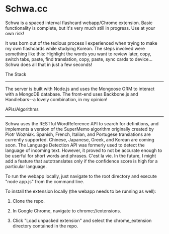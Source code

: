 Schwa.cc
==========
Schwa is a spaced interval flashcard webapp/Chrome extension. Basic functionality is complete, but it's very much still in progress. Use at your own risk!

It was born out of the tedious process I experienced when trying to make my own flashcards while studying Korean. The steps involved were something like this: Highlight the words you want to review later, copy, switch tabs, paste, find translation, copy, paste, sync cards to device...
Schwa does all that in just a few seconds! 

The Stack
_________________

The server is built with Node.js and uses the Mongoose ORM to interact with a MongoDB database. The front-end uses Backbone.js and Handlebars--a lovely combination, in my opinion!

APIs/Algorithms
________________

Schwa uses the RESTful WordReference API to search for definitions, and implements a version of the SuperMemo algorithm originally created by Piotr Wozniak. Spanish, French, Italian, and Portugese translations are currently supported. Chinese, Japanese, Greek, and Korean are coming soon.
The Language Detection API was formerly used to detect the language of incoming text. However, it proved to not be accurate enough to be userful for short words and phrases. C'est la vie. In the future, I might add a feature that autotranslates only if the confidence score is high for a particular language. 





To run the webapp locally, just navigate to the root directory and execute "node app.js" from the command line.

To install the extension locally (the webapp needs to be running as well):

1. Clone the repo.

2. In Google Chrome, navigate to chrome://extensions.

3. Click "Load unpacked extension" and select the chrome_extension directory contained in the repo.




